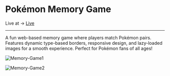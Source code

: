 <h1>Pokémon Memory Game</h1>
Live at ->  <a href="https://anca200.github.io/Pokemon-Memory-Game/">Live</a>
 <hr/>

 <p>A fun web-based memory game where players match Pokémon pairs. Features dynamic type-based borders, responsive design, and lazy-loaded images for a smooth experience. Perfect for Pokémon fans of all ages!</p>

![Memory-Game1](https://github.com/user-attachments/assets/a18fd9b8-9714-4dce-9d49-fb2eda17968e)

 ![Memory-Game2](https://github.com/user-attachments/assets/e888a58f-95de-4eef-b1f2-375b15902e48)
